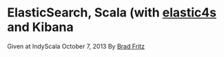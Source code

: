 # ElasticSearch, Scala (with [elastic4s](https://github.com/sksamuel/elastic4s) and Kibana

Given at IndyScala
October 7, 2013
By [Brad Fritz](https://github.com/bfritz)
